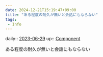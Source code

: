 ```yaml
---
date: 2024-12-21T15:19:47+09:00
title: "ある程度の耐久が無いと会話にもならない"
tags:
 - Info
---
```


daily:: [2023-06-29](/Daily_Note/2023-06-29.md)
up:: [Component](Bar/Novel/Chaos/Component.md)

ある程度の耐久が無いと会話にもならない